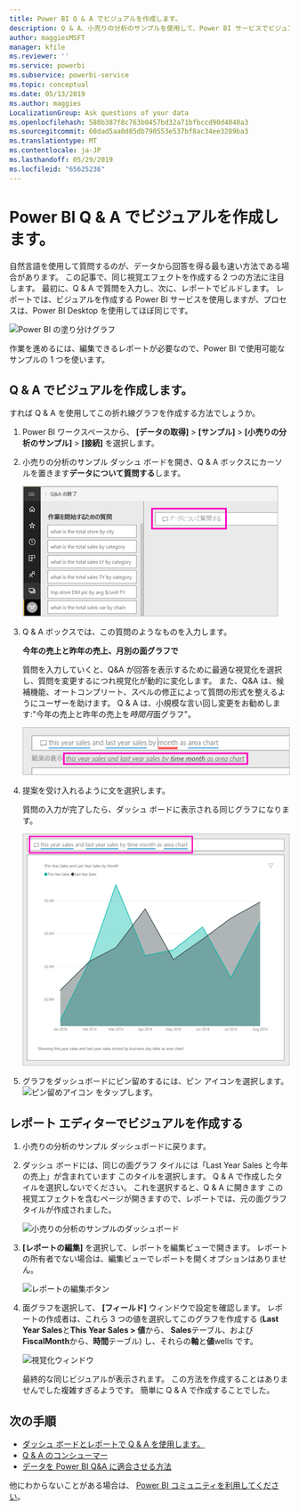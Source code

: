 ```yaml
---
title: Power BI Q & A でビジュアルを作成します。
description: Q & A、小売りの分析のサンプルを使用して、Power BI サービスでビジュアルを作成する方法を学習します。
author: maggiesMSFT
manager: kfile
ms.reviewer: ''
ms.service: powerbi
ms.subservice: powerbi-service
ms.topic: conceptual
ms.date: 05/13/2019
ms.author: maggies
LocalizationGroup: Ask questions of your data
ms.openlocfilehash: 580b387f8c763b0457bd32a71bfbccd90d4040a3
ms.sourcegitcommit: 60dad5aa0d85db790553e537bf8ac34ee3289ba3
ms.translationtype: MT
ms.contentlocale: ja-JP
ms.lasthandoff: 05/29/2019
ms.locfileid: "65625236"
---
```

# <a name="create-a-visual-with-power-bi-qa"></a>Power BI Q & A でビジュアルを作成します。

自然言語を使用して質問するのが、データから回答を得る最も速い方法である場合があります。  この記事で、同じ視覚エフェクトを作成する 2 つの方法に注目します。 最初に、Q & A で質問を入力し、次に、レポートでビルドします。 レポートでは、ビジュアルを作成する Power BI サービスを使用しますが、プロセスは、Power BI Desktop を使用してほぼ同じです。

![Power BI の塗り分けグラフ](media/power-bi-visualization-introduction-to-q-and-a/power-bi-qna-create-visual.png)

作業を進めるには、編集できるレポートが必要なので、Power BI で使用可能なサンプルの 1 つを使います。

## <a name="create-a-visual-with-qa"></a>Q & A でビジュアルを作成します。

すれば Q & A を使用してこの折れ線グラフを作成する方法でしょうか。

1. Power BI ワークスペースから、 **[データの取得]** \> **[サンプル]** \> **[小売りの分析のサンプル]**  >  **[接続]** を選択します。

1. 小売りの分析のサンプル ダッシュ ボードを開き、Q & A ボックスにカーソルを置きます**データについて質問する**します。

    ![Q & A ボックスにカーソルを置きます](media/power-bi-visualization-introduction-to-q-and-a/power-bi-qna-cursor-in-qna-box.png)

2. Q & A ボックスでは、この質問のようなものを入力します。
   
    **今年の売上と昨年の売上、月別の面グラフで**
   
    質問を入力していくと、Q&A が回答を表示するために最適な視覚化を選択し、質問を変更するにつれ視覚化が動的に変化します。 また、Q&A は、候補機能、オートコンプリート、スペルの修正によって質問の形式を整えるようにユーザーを助けます。 Q & A は、小規模な言い回し変更をお勧めします:"今年の売上と昨年の売上を*時間月*面グラフ"。  

    ![Q & A の表現を修正しました。](media/power-bi-visualization-introduction-to-q-and-a/power-bi-qna-corrected-create-filled-chart.png)

4. 提案を受け入れるように文を選択します。 
   
   質問の入力が完了したら、ダッシュ ボードに表示される同じグラフになります。
   
   ![Q & A 入力面グラフ](media/power-bi-visualization-introduction-to-q-and-a/power-bi-qna-create-filled-chart.png)

4. グラフをダッシュボードにピン留めするには、ピン アイコンを選択します。 ![ピン留めアイコン](media/power-bi-visualization-introduction-to-q-and-a/pinnooutline.png) をタップします。

## <a name="create-a-visual-in-the-report-editor"></a>レポート エディターでビジュアルを作成する

1. 小売りの分析のサンプル ダッシュボードに戻ります。
   
2. ダッシュ ボードには、同じの面グラフ タイルには「Last Year Sales と今年の売上」が含まれています  このタイルを選択します。 Q & A で作成したタイルを選択しないでください。 これを選択すると、Q & A に開きます この視覚エフェクトを含むページが開きますので、レポートでは、元の面グラフ タイルが作成されました。

    ![小売りの分析のサンプルのダッシュボード](media/power-bi-visualization-introduction-to-q-and-a/power-bi-dashboard.png)

1. **[レポートの編集]** を選択して、レポートを編集ビューで開きます。  レポートの所有者でない場合は、編集ビューでレポートを開くオプションはありません。
   
    ![レポートの編集ボタン](media/power-bi-visualization-introduction-to-q-and-a/power-bi-edit-report.png)
4. 面グラフを選択して、 **[フィールド]** ウィンドウで設定を確認します。  レポートの作成者は、これら 3 つの値を選択してこのグラフを作成する (**Last Year Sales**と**This Year Sales > 値**から、 **Sales**テーブル、および**FiscalMonth**から、**時間**テーブル) し、それらの**軸**と**値**wells です。
   
    ![視覚化ウィンドウ](media/power-bi-visualization-introduction-to-q-and-a/gnatutorial_3-new.png)

    最終的な同じビジュアルが表示されます。 この方法を作成することはありませんでした複雑すぎるようです。 簡単に Q & A で作成することでした。

## <a name="next-steps"></a>次の手順

- [ダッシュ ボードとレポートで Q & A を使用します。](power-bi-tutorial-q-and-a.md)  
- [Q & A のコンシューマー](consumer/end-user-q-and-a.md)
- [データを Power BI Q&A に適合させる方法](service-prepare-data-for-q-and-a.md)

他にわからないことがある場合は、 [Power BI コミュニティを利用してください](http://community.powerbi.com/)。

